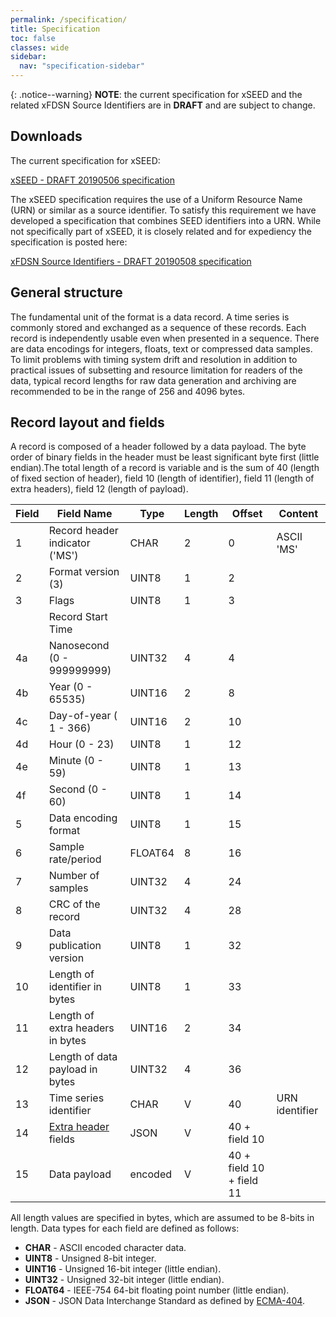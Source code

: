 ```yaml
---
permalink: /specification/
title: Specification
toc: false
classes: wide
sidebar:
  nav: "specification-sidebar"
---
```


{: .notice--warning}
**NOTE**: the current specification for xSEED and the related xFDSN Source
Identifiers are in **DRAFT** and are subject to change.

## Downloads

The current specification for xSEED:

[xSEED - DRAFT 20190506 specification](../docs/xSEED-DRAFT20190506.pdf)

The xSEED specification requires the use of a Uniform Resource Name
(URN) or similar as a source identifier.  To satisfy this requirement
we have developed a specification that combines SEED identifiers into
a URN.  While not specifically part of xSEED, it is closely related
and for expediency the specification is posted here:

[xFDSN Source Identifiers - DRAFT 20190508 specification](../docs/xFDSNSourceIdentifiers-DRAFT20190508.pdf)

## General structure

The fundamental unit of the format is a data record.  A time series is
commonly stored and exchanged as a sequence of these records.  Each
record is independently usable even when presented in a sequence.
There are data encodings for integers, floats, text or compressed data
samples.  To limit problems with timing system drift and resolution in
addition to practical issues of subsetting and resource limitation for
readers of the data, typical record lengths for raw data generation
and archiving are recommended to be in the range of 256 and 4096
bytes.

## Record layout and fields

A record is composed of a header followed by a data payload. The byte
order of binary fields in the header must be least significant byte
first (little endian).The total length of a record is variable and is
the sum of 40 (length of fixed section of header), field 10 (length of
identifier), field 11 (length of extra headers), field 12 (length of
payload).

| Field | Field Name                          | Type    | Length | Offset                   | Content        |
| ----- | ----------------------------------- | ------- | ------ | ------------------------ | -------------- |
| 1     | Record header indicator ('MS')      | CHAR    | 2      | 0                        | ASCII 'MS'     |
| 2     | Format version (3)                  | UINT8   | 1      | 2                        |                |
| 3     | Flags                               | UINT8   | 1      | 3                        |                |
|       | Record Start Time                   |         |        |                          |                |
| 4a    | Nanosecond (0 - 999999999)          | UINT32  | 4      | 4                        |                |
| 4b    | Year (0 - 65535)                    | UINT16  | 2      | 8                        |                |
| 4c    | Day-of-year ( 1 - 366)              | UINT16  | 2      | 10                       |                |
| 4d    | Hour (0 - 23)                       | UINT8   | 1      | 12                       |                |
| 4e    | Minute (0 - 59)                     | UINT8   | 1      | 13                       |                |
| 4f    | Second (0 - 60)                     | UINT8   | 1      | 14                       |                |
| 5     | Data encoding format                | UINT8   | 1      | 15                       |                |
| 6     | Sample rate/period                  | FLOAT64 | 8      | 16                       |                |
| 7     | Number of samples                   | UINT32  | 4      | 24                       |                |
| 8     | CRC of the record                   | UINT32  | 4      | 28                       |                |
| 9     | Data publication version            | UINT8   | 1      | 32                       |                |
| 10    | Length of identifier in bytes       | UINT8   | 1      | 33                       |                |
| 11    | Length of extra headers in bytes    | UINT16  | 2      | 34                       |                |
| 12    | Length of data payload in bytes     | UINT32  | 4      | 36                       |                |
| 13    | Time series identifier              | CHAR    | V      | 40                       | URN identifier |
| 14    | [Extra header](extraheaders) fields | JSON    | V      | 40 + field 10            |                |
| 15    | Data payload                        | encoded | V      | 40 + field 10 + field 11 |                |

All length values are specified in bytes, which are assumed to be 8-bits in length.   Data types for each field are defined as follows:

- **CHAR**    - ASCII encoded character data.
- **UINT8**   - Unsigned 8-bit integer.
- **UINT16**  - Unsigned 16-bit integer (little endian).
- **UINT32**  - Unsigned 32-bit integer (little endian).
- **FLOAT64** - IEEE-754 64-bit floating point number (little endian).
- **JSON**    - JSON Data Interchange Standard as defined by [ECMA-404](https://www.ecma-international.org/publications/files/ECMA-ST/ECMA-404.pdf).
